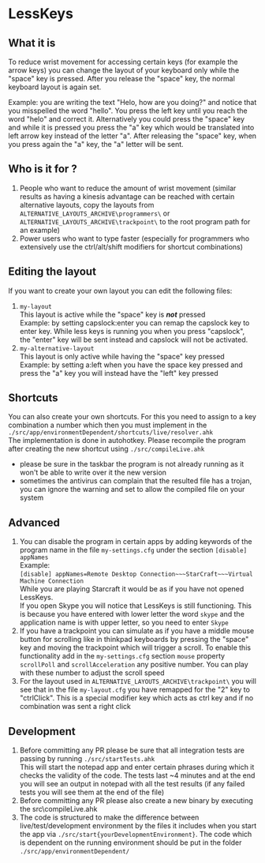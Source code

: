# LessKeys

## What it is
To reduce wrist movement for accessing certain keys (for example the arrow keys) you can change the layout of your keyboard only while the "space" key is pressed. After you release the "space" key, the normal keyboard layout is again set.

Example: you are writing the text "Helo, how are you doing?" and notice that you misspelled the word "hello". You press the left key until you reach the word "helo" and correct it. Alternatively  you could press the "space" key and while it is pressed you press the "a" key which would be translated into left arrow key instead of the letter "a". After releasing the "space" key, when you press again the "a" key, the "a" letter will be sent.
       
## Who is it for ?
1. People who want to reduce the amount of wrist movement (similar results as having a kinesis advantage can be reached with certain alternative layouts, copy the layouts from `ALTERNATIVE_LAYOUTS_ARCHIVE\programmers\` or `ALTERNATIVE_LAYOUTS_ARCHIVE\trackpoint\` to the root program path for an example)
1. Power users who want to type faster (especially for programmers who extensively use the ctrl/alt/shift modifiers for shortcut combinations)

## Editing the layout
If you want to create your own layout you can edit the following files:
1. `my-layout`
<br>This layout is active while the "space" key is ***not*** pressed
<br>Example: by setting capslock:enter you can remap the capslock key to enter key. While less keys is running you when you press "capslock", the "enter" key will be sent instead and capslock will not be activated.
2. `my-alternative-layout`
<br>This layout is only active while having the "space" key pressed
<br>Example: by setting a:left when you have the space key pressed and press the "a" key you will instead have the "left" key pressed

## Shortcuts
You can also create your own shortcuts. For this you need to assign to a key combination a number which then you must implement in the `./src/app/environmentDependent/shortcuts/live/resolver.ahk`
<br>The implementation is done in autohotkey.
Please recompile the program after creating the new shortcut using `./src/compileLive.ahk`
- please be sure in the taskbar the program is not already running as it won't be able to write over it the new version
- sometimes the antivirus can complain that the resulted file has a trojan, you can ignore the warning and set to allow the compiled file on your system

## Advanced
1. You can disable the program in certain apps by adding keywords of the program name in the file `my-settings.cfg` under the section `[disable] appNames`
<br>Example: 
<br>`[disable]
 appNames=Remote Desktop Connection~~~StarCraft~~~Virtual Machine Connection
` 
<br>While you are playing Starcraft it would be as if you have not opened LessKeys.
<br>If you open Skype you will notice that LessKeys is still functioning. This is because you have entered with lower letter the word `skype` and the application name is with upper letter, so you need to enter `Skype` 
1. If you have a trackpoint you can simulate as if you have a middle mouse button for scrolling like in thinkpad keyboards by pressing the "space" key and moving the trackpoint which will trigger a scroll. To enable this functionality add in the `my-settings.cfg` section `mouse` property `scrollPoll` and `scrollAcceleration` any positive number. You can play with these number to adjust the scroll speed
1. For the layout used in `ALTERNATIVE_LAYOUTS_ARCHIVE\trackpoint\` you will see that in the file `my-layout.cfg` you have remapped for the "2" key to "ctrlClick". This is a special modifier key which acts as ctrl key and if no combination was sent a right click
## Development
1. Before committing any PR please be sure that all integration tests are passing by running `./src/startTests.ahk`
<br>This will start the notepad app and enter certain phrases during which it checks the validity of the code. The tests last ~4 minutes and at the end you will see an output in notepad with all the test results (if any failed tests you will see them at the end of the file)  
1. Before committing any PR please also create a new binary by executing the src\compileLive.ahk
1. The code is structured to make the difference between live/test/development environment by the files it includes when you start the app via `./src/start{yourDevelopmentEnvironment}`. The code which is dependent on the running environment should be put in the folder `./src/app/environmentDependent/` 